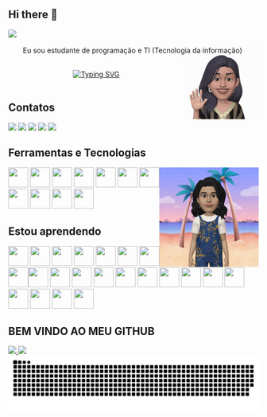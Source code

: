 ## Hi there 👋 

  <img src="https://super.abril.com.br/wp-content/uploads/2016/09/super_imggato_digitando_0.gif" width="350">
  <p align="center">Eu sou estudante de programação e TI (Tecnologia da informação)
<img align="center" alt="" src="./src/header-gif.gif">
  <br>
<img align="right" width="150px" style="margin-top:-20px" src="https://github.com/MeirejaneChaves605/MeirejaneChaves605/blob/main/foto/IMG-20250821-WA0009.jpg?raw=true.png">
</br>
<div dsplay="inline-block">  
<div align="center">
  <a href="https://git.io/typing-svg">
    <img src="https://readme-typing-svg.demolab.com?font=Fira+Code&weight=500&size=22&pause=1000&color=FF00F6&center=true&vCenter=true&random=false&width=524&lines=%E2%8A%B9+Welcome+to+my+profile!+%CB%99%E1%B5%95%CB%99+%E2%8A%B9+" alt="Typing SVG">
  </a>
</div>

<img align="center" alt="" src="./src/header-gif.gif">

<img align="center" alt="" src="./src/header-gif.gif">

## Contatos

<div>
<a href="https://www.youtube.com/@meirejanefigueredo?si=IVMsg0EhuLFFCDfY" target="_blank"><img src="https://img.shields.io/badge/YouTube-FF0000?style=for-the-badge&logo=youtube&logoColor=white" target="_blank"></a>
<a href="https://instagram.com/meirejane_c?igsh=Z2M4dzV0dmI5czE4" target="_blank"><img src="https://img.shields.io/badge/-Instagram-%23E4405F?style=for-the-badge&logo=instagram&logoColor=white" target="_blank"></a>
<a href="https://www.linkedin.com/in/"meirejane-chaves-bb917b380?utm_source=share&utm_campaign=share_via&utm_content=profile&utm_medium=android_app target="_blank"><img src="https://img.shields.io/badge/-LinkedIn-%230077B5?style=for-the-badge&logo=linkedin&logoColor=white" target="_blank"></a> 
<a href="https://www.twitch.tv/seu-usuário-aqui" target="_blank"><img src="https://img.shields.io/badge/Twitch-9146FF?style=for-the-badge&logo=twitch&logoColor=white" target="_blank"></a>
<a href = "mailto:contato@seu-usuário-aqui"><img src="https://img.shields.io/badge/Gmail-D14836?style=for-the-badge&logo=gmail&logoColor=white" target="_blank"></a>
</div>

## Ferramentas e Tecnologias
<img width="200px" align="right" src="https://github.com/MeirejaneChaves605/MeirejaneChaves605/blob/main/imagem/AvatarStickers_20250821_151734_0.png?raw=true.png">
<img src="https://cdn.jsdelivr.net/gh/devicons/devicon/icons/git/git-original.svg" width="40" height="40"/> <img src="https://cdn.jsdelivr.net/gh/devicons/devicon@latest/icons/python/python-original-wordmark.svg" width="40" height="40" /> <img src="https://cdn.jsdelivr.net/gh/devicons/devicon@latest/icons/html5/html5-original-wordmark.svg" width="40" height="40" /> <img src="https://cdn.jsdelivr.net/gh/devicons/devicon@latest/icons/css3/css3-original-wordmark.svg" width="40" height="40" /> <img src="https://cdn.jsdelivr.net/gh/devicons/devicon@latest/icons/javascript/javascript-original.svg" width="40" height="40" /> <img src="https://cdn.jsdelivr.net/gh/devicons/devicon@latest/icons/cplusplus/cplusplus-original.svg" width="40" height="40" /> <img src="https://cdn.jsdelivr.net/gh/devicons/devicon@latest/icons/github/github-original-wordmark.svg" width="40" height="40" /> <img src="https://cdn.jsdelivr.net/gh/devicons/devicon@latest/icons/gitlab/gitlab-original-wordmark.svg" width="40" height="40" />  <img src="https://cdn.jsdelivr.net/gh/devicons/devicon@latest/icons/postgresql/postgresql-original-wordmark.svg" width="40" height="40" /> <img src="https://cdn.jsdelivr.net/gh/devicons/devicon@latest/icons/netbeans/netbeans-original.svg" width="40" height="40" /> <img src="https://cdn.jsdelivr.net/gh/devicons/devicon@latest/icons/eclipse/eclipse-original.svg" width="40" height="40" />
                            
                                                
## Estou aprendendo

<img src="https://cdn.jsdelivr.net/gh/devicons/devicon/icons/java/java-original.svg" width="40" height="40"/> <img src="https://cdn.jsdelivr.net/gh/devicons/devicon/icons/linux/linux-original.svg" width="40" height="40"/> <img src="https://cdn.jsdelivr.net/gh/devicons/devicon@latest/icons/json/json-original.svg" width="40" height="40" /> <img src="https://cdn.jsdelivr.net/gh/devicons/devicon@latest/icons/react/react-original.svg" width="40" height="40"  /> <img src="https://cdn.jsdelivr.net/gh/devicons/devicon@latest/icons/reactnative/reactnative-original.svg" width="40" height="40"  /> <img src="https://cdn.jsdelivr.net/gh/devicons/devicon@latest/icons/csharp/csharp-original.svg" width="40" height="40"  /> <img src="https://cdn.jsdelivr.net/gh/devicons/devicon@latest/icons/kotlin/kotlin-plain-wordmark.svg" width="40" height="40" /><img src="https://cdn.jsdelivr.net/gh/devicons/devicon@latest/icons/angularjs/angularjs-original.svg" width="40" height="40" /><img src="https://cdn.jsdelivr.net/gh/devicons/devicon@latest/icons/vuejs/vuejs-original-wordmark.svg" width="40" height="40" /> <img src="https://cdn.jsdelivr.net/gh/devicons/devicon@latest/icons/arduino/arduino-plain-wordmark.svg" width="40" height="40" /> <img src="https://cdn.jsdelivr.net/gh/devicons/devicon@latest/icons/postman/postman-original-wordmark.svg" width="40" height="40" /> <img src="https://cdn.jsdelivr.net/gh/devicons/devicon@latest/icons/php/php-original.svg" width="40" height="40" /> <img src="https://cdn.jsdelivr.net/gh/devicons/devicon@latest/icons/photoshop/photoshop-original.svg" width="40" height="40" /> <img src="https://cdn.jsdelivr.net/gh/devicons/devicon@latest/icons/mysql/mysql-original-wordmark.svg" width="40" height="40" />  <img src="https://cdn.jsdelivr.net/gh/devicons/devicon@latest/icons/docker/docker-original-wordmark.svg" width="40" height="40" />  <img src="https://cdn.jsdelivr.net/gh/devicons/devicon@latest/icons/mongodb/mongodb-original-wordmark.svg" width="40" height="40" /> <img src="https://cdn.jsdelivr.net/gh/devicons/devicon@latest/icons/sqldeveloper/sqldeveloper-original.svg" width="40" height="40" /> <img src="https://cdn.jsdelivr.net/gh/devicons/devicon@latest/icons/postman/postman-plain.svg" width="40" height="40"/> <img src="https://cdn.jsdelivr.net/gh/devicons/devicon@latest/icons/kubernetes/kubernetes-original-wordmark.svg" width="40" height="40" />  <img src="https://cdn.jsdelivr.net/gh/devicons/devicon@latest/icons/yaml/yaml-original.svg" width="40" height="40" /> <img src="https://cdn.jsdelivr.net/gh/devicons/devicon@latest/icons/xml/xml-original.svg" width="40" height="40" /> <img src="https://cdn.jsdelivr.net/gh/devicons/devicon@latest/icons/apache/apache-original.svg" width="40" height="40" />
                            
## BEM VINDO AO MEU GITHUB
<div>
<a href="https://github.com/MeirejaneChaves605">
<img height="180em" src="https://github-readme-stats.vercel.app/api/top-langs/?username=MeirejaneChaves605&layout=compact&langs_count=7&theme=dracula"/>
<img height="180em" src="https://github-readme-stats.vercel.app/api?username=MeirejaneChaves605&show_icons=true&theme=dracula&include_all_commits=true&count_private=true"/>
</div>

<picture align="center">
  <source media="(prefers-color-scheme: dark)" srcset="https://raw.githubusercontent.com/mari4souza/mari4souza/output/github-contribution-grid-snake-dark.svg">
  <source media="(prefers-color-scheme: light)" srcset="https://raw.githubusercontent.com/mari4souza/mari4souza/output/github-contribution-grid-snake-dark.svg">
  <img align="center" alt="github contribution grid snake animation" src="https://raw.githubusercontent.com/mari4souza/mari4souza/output/github-contribution-grid-snake.svg">
</picture>




